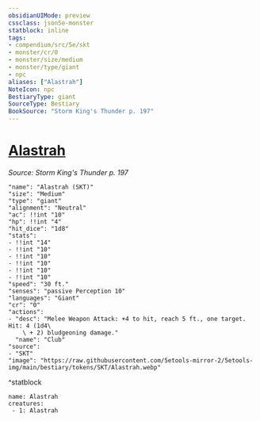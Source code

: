 ```yaml
---
obsidianUIMode: preview
cssclass: json5e-monster
statblock: inline
tags:
- compendium/src/5e/skt
- monster/cr/0
- monster/size/medium
- monster/type/giant
- npc
aliases: ["Alastrah"]
NoteIcon: npc
BestiaryType: giant
SourceType: Bestiary
BookSource: "Storm King's Thunder p. 197"
---
```

# [Alastrah](2-Mechanics/CLI/bestiary/npc/alastrah-skt.md)
*Source: Storm King's Thunder p. 197*  

```statblock
"name": "Alastrah (SKT)"
"size": "Medium"
"type": "giant"
"alignment": "Neutral"
"ac": !!int "10"
"hp": !!int "4"
"hit_dice": "1d8"
"stats":
- !!int "14"
- !!int "10"
- !!int "10"
- !!int "10"
- !!int "10"
- !!int "10"
"speed": "30 ft."
"senses": "passive Perception 10"
"languages": "Giant"
"cr": "0"
"actions":
- "desc": "Melee Weapon Attack: +4 to hit, reach 5 ft., one target. Hit: 4 (1d4\
    \ + 2) bludgeoning damage."
  "name": "Club"
"source":
- "SKT"
"image": "https://raw.githubusercontent.com/5etools-mirror-2/5etools-img/main/bestiary/tokens/SKT/Alastrah.webp"
```
^statblock

```encounter-table
name: Alastrah
creatures:
 - 1: Alastrah
```